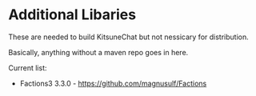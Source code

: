 # Additional Libaries
These are needed to build KitsuneChat but not nessicary for distribution.

Basically, anything without a maven repo goes in here.

Current list:
* Factions3 3.3.0 - https://github.com/magnusulf/Factions